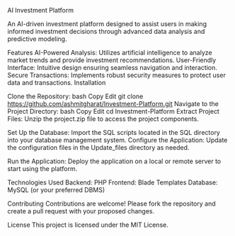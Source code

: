 AI Investment Platform

An AI-driven investment platform designed to assist users in making informed investment decisions through advanced data analysis and predictive modeling.

Features
AI-Powered Analysis: Utilizes artificial intelligence to analyze market trends and provide investment recommendations.
User-Friendly Interface: Intuitive design ensuring seamless navigation and interaction.
Secure Transactions: Implements robust security measures to protect user data and transactions.
Installation

Clone the Repository:
bash
Copy
Edit
git clone https://github.com/ashmitgharat/Investment-Platform.git
Navigate to the Project Directory:
bash
Copy
Edit
cd Investment-Platform
Extract Project Files:
Unzip the project.zip file to access the project components.

Set Up the Database:
Import the SQL scripts located in the SQL directory into your database management system.
Configure the Application:
Update the configuration files in the Update_files directory as needed.

Run the Application:
Deploy the application on a local or remote server to start using the platform.

Technologies Used
Backend: PHP
Frontend: Blade Templates
Database: MySQL (or your preferred DBMS)

Contributing
Contributions are welcome! Please fork the repository and create a pull request with your proposed changes.

License
This project is licensed under the MIT License.

